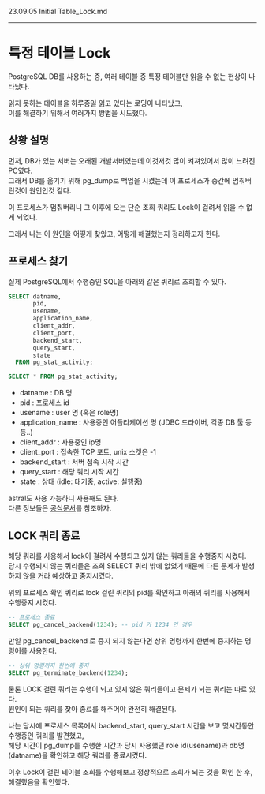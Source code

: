 23.09.05 Initial Table_Lock.md
- - -
# 특정 테이블 Lock  
PostgreSQL DB를 사용하는 중, 여러 테이블 중 특정 테이블만 읽을 수 없는 현상이 나타났다.  

읽지 못하는 테이블을 하루종일 읽고 있다는 로딩이 나타났고,  
이를 해결하기 위해서 여러가지 방법을 시도했다.  


## 상황 설명
먼저, DB가 있는 서버는 오래된 개발서버였는데 이것저것 많이 켜져있어서 많이 느려진 PC였다.  
그래서 DB를 옮기기 위해 pg_dump로 백업을 시켰는데 이 프로세스가 중간에 멈춰버린것이 원인인것 같다.  

이 프로세스가 멈춰버리니 그 이후에 오는 단순 조회 쿼리도 Lock이 걸려서 읽을 수 없게 되었다.  

그래서 나는 이 원인을 어떻게 찾았고, 어떻게 해결했는지 정리하고자 한다.

## 프로세스 찾기  
실제 PostgreSQL에서 수행중인 SQL을 아래와 같은 쿼리로 조회할 수 있다.  

```sql
SELECT datname, 
       pid, 
       usename, 
       application_name, 
       client_addr, 
       client_port, 
       backend_start, 
       query_start, 
       state
  FROM pg_stat_activity;
```
```sql
SELECT * FROM pg_stat_activity;
```

- datname : DB 명
- pid : 프로세스 id
- usename : user 명 (혹은 role명)
- application_name : 사용중인 어플리케이션 명 (JDBC 드라이버, 각종 DB 툴 등등..)
- client_addr : 사용중인 ip명
- client_port : 접속한 TCP 포트, unix 소켓은 -1
- backend_start : 서버 접속 시작 시간
- query_start : 해당 쿼리 시작 시간
- state : 상태 (idle: 대기중, active: 실행중)  

astral도 사용 가능하니 사용해도 된다.  
다른 정보들은 [공식문서](https://www.postgresql.org/docs/current/monitoring-stats.html#MONITORING-PG-STAT-ACTIVITY-VIEW)를 참조하자.  


## LOCK 쿼리 종료
해당 쿼리를 사용해서 lock이 걸려서 수행되고 있지 않는 쿼리들을 수행중지 시켰다.  
당시 수행되지 않는 쿼리들은 조회 SELECT 쿼리 밖에 없었기 때문에 다른 문제가 발생하지 않을 거라 예상하고 중지시켰다.  

위의 프로세스 확인 쿼리로 lock 걸린 쿼리의 pid를 확인하고 아래의 쿼리를 사용해서 수행중지 시켰다.  
```sql
-- 프로세스 종료
SELECT pg_cancel_backend(1234); -- pid 가 1234 인 경우
```

만일 pg_cancel_backend 로 중지 되지 않는다면 상위 명령까지 한번에 중지하는 명령어를 사용한다.  

```sql
-- 상위 명령까지 한번에 중지
SELECT pg_terminate_backend(1234);
```

물론 LOCK 걸린 쿼리는 수행이 되고 있지 않은 쿼리들이고 문제가 되는 쿼리는 따로 있다.  
원인이 되는 쿼리를 찾아 종료를 해주어야 완전히 해결된다.   

나는 당시에 프로세스 목록에서 backend_start, query_start 시간을 보고 몇시간동안 수행중인 쿼리를 발견했고,  
해당 시간이 pg_dump를 수행한 시간과 당시 사용했던 role id(usename)과 db명(datname)을 확인하고 해당 쿼리를 종료시켰다.  

이후 Lock이 걸린 테이블 조회를 수행해보고 정상적으로 조회가 되는 것을 확인 한 후, 해결했음을 확인했다.   